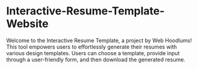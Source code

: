 # Interactive-Resume-Template-Website
Welcome to the Interactive Resume Template, a project by Web Hoodlums! This tool empowers users to effortlessly generate their resumes with various design templates. Users can choose a template, provide input through a user-friendly form, and then download the generated resume.
